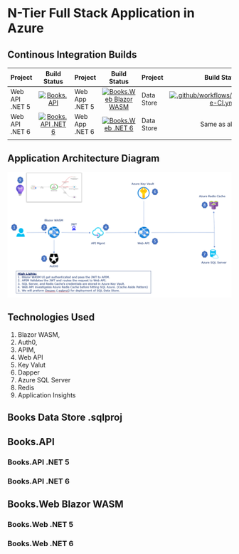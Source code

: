 # N-Tier Full Stack Application in Azure

## Continous Integration Builds

| Project      | Build Status |  Project      | Build Status |   Project      | Build Status | 
| :---        |    :----:   |  :---        |    :----:   |   :---        |    :----:   | 
| Web API .NET 5  | [![Books.API](https://github.com/vishipayyallore/blazorwasm-apim-api-sql-redis/actions/workflows/Books.API-DotNet5-CI.yml/badge.svg)](https://github.com/vishipayyallore/blazorwasm-apim-api-sql-redis/actions/workflows/Books.API-CI.yml)     |  Web App  .NET 5 | [![Books.Web Blazor WASM](https://github.com/vishipayyallore/blazorwasm-apim-api-sql-redis/actions/workflows/Books.Web-DotNet5-CI.yml/badge.svg)](https://github.com/vishipayyallore/blazorwasm-apim-api-sql-redis/actions/workflows/Books.Web-CI.yml)        | Data Store | [![.github/workflows/BooksDataStore-CI.yml](https://github.com/vishipayyallore/blazorwasm-apim-api-sql-redis/actions/workflows/BooksDataStore-CI.yml/badge.svg)](https://github.com/vishipayyallore/blazorwasm-apim-api-sql-redis/actions/workflows/BooksDataStore-CI.yml)       | 
| Web API   .NET 6     |  [![Books.API .NET 6](https://github.com/vishipayyallore/blazorwasm-apim-api-sql-redis/actions/workflows/Books.API-DotNet6-CI.yml/badge.svg)](https://github.com/vishipayyallore/blazorwasm-apim-api-sql-redis/actions/workflows/Books.API-DotNet6-CI.yml)     |  Web App  .NET 6    |   [![Books.Web .NET 6](https://github.com/vishipayyallore/blazorwasm-apim-api-sql-redis/actions/workflows/Books.Web-DotNet6-CI.yml/badge.svg)](https://github.com/vishipayyallore/blazorwasm-apim-api-sql-redis/actions/workflows/Books.Web-DotNet6-CI.yml)    |  Data Store        |  Same as above     | 
|         |       |         |       |          |       | 

## Application Architecture Diagram

![Application Architecture](./documentation/images/ApplicationArchitecture.PNG "N-Tier Full Stack Application in Azure")



## Technologies Used

1. Blazor WASM, 
1. Auth0, 
1. APIM, 
1. Web API
1. Key Valut
1. Dapper 
1. Azure SQL Server 
1. Redis
1. Application Insights


## Books Data Store .sqlproj


## Books.API


### Books.API .NET 5


### Books.API .NET 6


## Books.Web Blazor WASM


### Books.Web .NET 5


### Books.Web .NET 6

